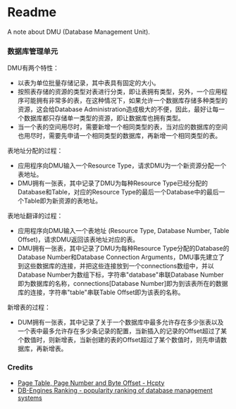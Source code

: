 # Readme
A note about DMU (Database Management Unit).

### 数据库管理单元

DMU有两个特性：
- 以表为单位批量存储记录，其中表具有固定的大小。
- 按照表存储的资源的类型对表进行分类，即让表拥有类型，另外，一个应用程序可能拥有非常多的表，在这种情况下，如果允许一个数据库存储多种类型的资源，这会给Database Administration造成极大的不便，因此，最好让每一个数据库都只存储单一类型的资源，即让数据库也拥有类型。
- 当一个表的空间用尽时，需要新增一个相同类型的表，当对应的数据库的空间也用尽时，需要先申请一个相同类型的数据库，再新增一个相同类型的表。

表地址分配的过程：
- 应用程序向DMU输入一个Resource Type，请求DMU为一个新资源分配一个表地址。
- DMU拥有一张表，其中记录了DMU为每种Resource Type已经分配的Database和Table，对应的Resource Type的最后一个Database中的最后一个Table即为新资源的表地址。

表地址翻译的过程：
- 应用程序向DMU输入一个表地址 (Resource Type, Database Number, Table Offset)，请求DMU返回该表地址对应的表。
- DMU拥有一张表，其中记录了DMU为每种Resource Type分配的Database的Database Number和Database Connection Arguments，DMU事先建立了到这些数据库的连接，并把这些连接放到一个connections数组中，并以Database Number为数组下标，字符串"database"串联Database Number即为数据库的名称，connections\[Database Number\]即为到该表所在的数据库的连接，字符串"table"串联Table Offset即为该表的名称。

新增表的过程：
- DUM拥有一张表，其中记录了关于一个数据库中最多允许存在多少张表以及一个表中最多允许存在多少条记录的配置，当新插入的记录的Offset超过了某个数值时，则新增表，当新创建的表的Offset超过了某个数值时，则先申请数据库，再新增表。

### Credits
- [Page Table, Page Number and Byte Offset - Hcpty](https://github.com/hcpty/page-table-page-number-and-byte-offset)
- [DB-Engines Ranking - popularity ranking of database management systems](https://db-engines.com/en/ranking)
